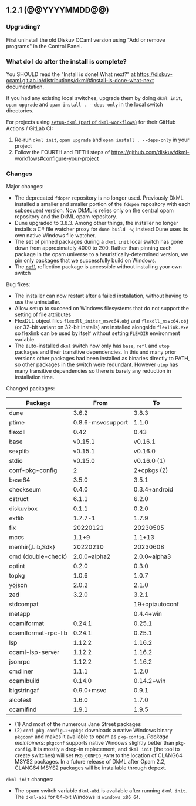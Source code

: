 ## 1.2.1 (@@YYYYMMDD@@)

### Upgrading?

First uninstall the old Diskuv OCaml version using "Add or remove programs" in the Control Panel.

### What do I do after the install is complete?

You SHOULD read the "Install is done! What next?" at <https://diskuv-ocaml.gitlab.io/distributions/dkml/#install-is-done-what-next> documentation.

If you had any existing local switches, upgrade them by doing `dkml init`, `opam upgrade` and `opam install . --deps-only` in the local switch directories.

For projects using [`setup-dkml` (part of  `dkml-workflows`)](https://github.com/diskuv/dkml-workflows#dkml-workflows)
for their GitHub Actions / GitLab CI:

1. Re-run `dkml init`, `opam upgrade` and `opam install . --deps-only` in your project
2. Follow the FOURTH and FIFTH steps of <https://github.com/diskuv/dkml-workflows#configure-your-project>

### Changes

Major changes:

* The deprecated `fdopen` repository is no longer used. Previously DkML
  installed a smaller and smaller portion of the `fdopen` repository with each
  subsequent version. Now DkML is relies only on the central opam repository
  and the DkML opam repository.
* Dune upgraded to 3.8.3. Among other things, the installer no longer installs
  a C# file watcher proxy for `dune build -w`; instead Dune uses its own
  native Windows file watcher.
* The set of pinned packages during a `dkml init` local switch has gone down
  from approximately 4000 to 200. Rather than pinning each package in the
  opam universe to a heuristically-determined version, we pin only packages
  that we successfully build on Windows.
* The [`refl`](https://github.com/thierry-martinez/refl#readme) reflection
  package is accessible without installing your own switch

Bug fixes:

* The installer can now restart after a failed installation, without having
  to use the uninstaller.
* Allow setup to succeed on Windows filesystems that do not support the setting
  of file attributes
* FlexDLL object files `flexdll_initer_msvc64.obj` and `flexdll_msvc64.obj` (or
  32-bit variant on 32-bit installs) are installed alongside `flexlink.exe` so
  flexlink can be used by itself without setting `FLEXDIR` environment
  variable.
* The auto-installed `dkml` switch now only has `base`, `refl` and `utop`
  packages and their transitive dependencies. In this and many prior
  versions other packages had been installed as binaries directly to PATH, so
  other packages in the switch were redundant. However `utop` has many
  transitive dependencies so there is barely any reduction in installation time.

Changed packages:

| Package             | From              | To             |
| ------------------- | ----------------- | -------------- |
| dune                | 3.6.2             | 3.8.3          |
| ptime               | 0.8.6-msvcsupport | 1.1.0          |
| flexdll             | 0.42              | 0.43           |
| base                | v0.15.1           | v0.16.1        |
| sexplib             | v0.15.1           | v0.16.0        |
| stdio               | v0.15.0           | v0.16.0 (1)    |
| conf-pkg-config     | 2                 | 2+cpkgs (2)    |
| base64              | 3.5.0             | 3.5.1          |
| checkseum           | 0.4.0             | 0.3.4+android  |
| cstruct             | 6.1.1             | 6.2.0          |
| diskuvbox           | 0.1.1             | 0.2.0          |
| extlib              | 1.7.7-1           | 1.7.9          |
| fix                 | 20220121          | 20230505       |
| mccs                | 1.1+9             | 1.1+13         |
| menhir{,Lib,Sdk}    | 20220210          | 20230608       |
| omd (double-check)  | 2.0.0~alpha2      | 2.0.0~alpha3   |
| optint              | 0.2.0             | 0.3.0          |
| topkg               | 1.0.6             | 1.0.7          |
| yojson              | 2.0.2             | 2.1.0          |
| zed                 | 3.2.0             | 3.2.1          |
| stdcompat           |                   | 19+optautoconf |
| metapp              |                   | 0.4.4+win      |
| ocamlformat         | 0.24.1            | 0.25.1         |
| ocamlformat-rpc-lib | 0.24.1            | 0.25.1         |
| lsp                 | 1.12.2            | 1.16.2         |
| ocaml-lsp-server    | 1.12.2            | 1.16.2         |
| jsonrpc             | 1.12.2            | 1.16.2         |
| cmdliner            | 1.1.1             | 1.2.0          |
| ocamlbuild          | 0.14.0            | 0.14.2+win     |
| bigstringaf         | 0.9.0+msvc        | 0.9.1          |
| alcotest            | 1.6.0             | 1.7.0          |
| ocamlfind           | 1.9.1             | 1.9.5          |

* (1) And most of the numerous Jane Street packages
* (2) `conf-pkg-config.2+cpkgs` downloads a native Windows binary `pkgconf` and
  makes it available to opam as `pkg-config`. *Package maintainers*:
  `pkgconf` supports native Windows slightly better than `pkg-config`. It is
  mostly a drop-in replacement, and `dkml init` (the tool to create switches)
  will set `PKG_CONFIG_PATH` to the location of CLANG64 MSYS2 packages. In a
  future release of DkML after Opam 2.2, CLANG64 MSYS2 packages will be
  installable through depext.

`dkml init` changes:

* The opam switch variable `dkml-abi` is available after running `dkml init`.
  The `dkml-abi` for 64-bit Windows is `windows_x86_64`.
